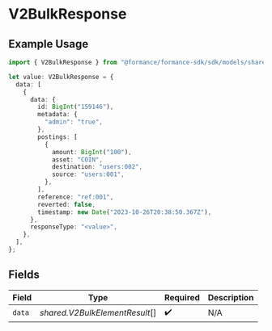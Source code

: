 # V2BulkResponse

## Example Usage

```typescript
import { V2BulkResponse } from "@formance/formance-sdk/sdk/models/shared";

let value: V2BulkResponse = {
  data: [
    {
      data: {
        id: BigInt("159146"),
        metadata: {
          "admin": "true",
        },
        postings: [
          {
            amount: BigInt("100"),
            asset: "COIN",
            destination: "users:002",
            source: "users:001",
          },
        ],
        reference: "ref:001",
        reverted: false,
        timestamp: new Date("2023-10-26T20:38:50.367Z"),
      },
      responseType: "<value>",
    },
  ],
};
```

## Fields

| Field                          | Type                           | Required                       | Description                    |
| ------------------------------ | ------------------------------ | ------------------------------ | ------------------------------ |
| `data`                         | *shared.V2BulkElementResult*[] | :heavy_check_mark:             | N/A                            |
